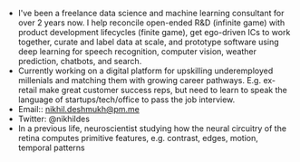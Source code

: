 - I've been a freelance data science and machine learning consultant for over 2 years now. I help reconcile open-ended R&D (infinite game) with product development lifecycles (finite game), get ego-driven ICs to work together, curate and label data at scale, and prototype software using deep learning for speech recognition, computer vision, weather prediction, chatbots, and search.
- Currently working on a digital platform for upskilling underemployed millenials and matching them with growing career pathways. E.g. ex-retail make great customer success reps, but need to learn to speak the language of startups/tech/office to pass the job interview.  
- Email:: nikhil.deshmukh@pm.me
- Twitter: @nikhildes  
- In a previous life, neuroscientist studying how the neural circuitry of the retina computes primitive features, e.g. contrast, edges, motion, temporal patterns 
